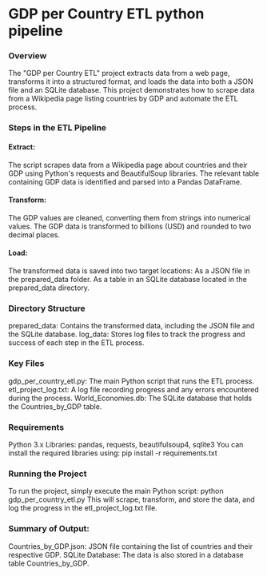 # GDP per Country ETL python pipeline

### Overview
The "GDP per Country ETL" project extracts data from a web page, transforms it into a structured format, and loads the data into both a JSON file and an SQLite database. This project demonstrates how to scrape data from a Wikipedia page listing countries by GDP and automate the ETL process.

### Steps in the ETL Pipeline

#### Extract:
The script scrapes data from a Wikipedia page about countries and their GDP using Python's requests and BeautifulSoup libraries.
The relevant table containing GDP data is identified and parsed into a Pandas DataFrame.

#### Transform:
The GDP values are cleaned, converting them from strings into numerical values.
The GDP data is transformed to billions (USD) and rounded to two decimal places.

#### Load:
The transformed data is saved into two target locations:
As a JSON file in the prepared_data folder.
As a table in an SQLite database located in the prepared_data directory.

### Directory Structure
prepared_data: Contains the transformed data, including the JSON file and the SQLite database.
log_data: Stores log files to track the progress and success of each step in the ETL process.

### Key Files
gdp_per_country_etl.py: The main Python script that runs the ETL process.
etl_project_log.txt: A log file recording progress and any errors encountered during the process.
World_Economies.db: The SQLite database that holds the Countries_by_GDP table.

### Requirements
Python 3.x
Libraries: pandas, requests, beautifulsoup4, sqlite3
You can install the required libraries using:
pip install -r requirements.txt

### Running the Project
To run the project, simply execute the main Python script:
python gdp_per_country_etl.py
This will scrape, transform, and store the data, and log the progress in the etl_project_log.txt file.

### Summary of Output:
Countries_by_GDP.json: JSON file containing the list of countries and their respective GDP.
SQLite Database: The data is also stored in a database table Countries_by_GDP.
